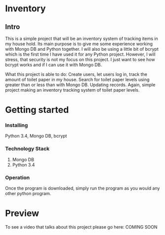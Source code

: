 # Inventory
## Intro

This is a simple project that will be an inventory system of tracking items in my
house hold. Its main purpose is to give me some experience working with Mongo DB and
Python together. I will also be using a little bit of bcrypt which is the first
time I have used it for any Python project. However, I will stress, that security
is not my focus on this project. I just want to see how bcrypt works and if I can
use it with Mongo DB.

What this project is able to do: Create users, let users log in, track the amount
of toilet paper in my house. Search for toilet paper levels using greater than
or less than with Mongo DB. Updating records. Again, simple project making an
inventory tracking system of toilet paper levels. 


# Getting started
### Installing
Python 3.4, Mongo DB, bcrypt

### Technology Stack

1. Mongo DB
2. Python 3.4

### Operation

Once the program is downloaded, simply run the program as you would any other python program.

# Preview

To see a video that talks about this project please go here: COMING SOON
